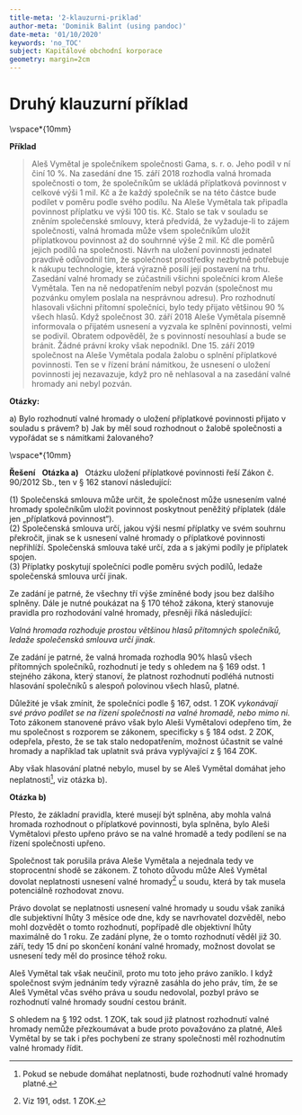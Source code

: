 ```yaml
---
title-meta: '2-klauzurni-priklad'
author-meta: 'Dominik Balint (using pandoc)'
date-meta: '01/10/2020'
keywords: 'no_TOC'
subject: Kapitálové obchodní korporace
geometry: margin=2cm
---
```


# Druhý klauzurní příklad

\vspace*{10mm}

**Příklad**

>Aleš Vymětal je společníkem společnosti Gama, s. r. o. Jeho podíl v ní činí 10 %. Na zasedání dne 15. září 2018 rozhodla valná hromada společnosti o tom, že společníkům se ukládá příplatková povinnost v celkové výši 1 mil. Kč a že každý společník se na této částce bude podílet v poměru podle svého podílu. Na Aleše Vymětala tak připadla povinnost příplatku ve výši 100 tis. Kč. Stalo se tak v souladu se zněním společenské smlouvy, která předvídá, že vyžaduje-li to zájem společnosti, valná hromada může všem společníkům uložit příplatkovou povinnost až do souhrnné výše 2 mil. Kč dle poměrů jejich podílů na společnosti.
Návrh na uložení povinnosti jednatel pravdivě odůvodnil tím, že společnost prostředky nezbytně potřebuje k nákupu technologie, která výrazně posílí její postavení na trhu. Zasedání valné hromady se zúčastnili všichni společníci krom Aleše Vymětala. Ten na ně nedopatřením nebyl pozván (společnost mu pozvánku omylem poslala na nesprávnou adresu). Pro rozhodnutí hlasovali všichni přítomní společníci, bylo tedy přijato většinou 90 % všech hlasů. Když společnost 30. září 2018 Aleše Vymětala písemně informovala o přijatém usnesení a vyzvala ke splnění povinnosti, velmi se podivil. Obratem odpověděl, že s povinností nesouhlasí a bude se bránit. Žádné právní kroky však nepodnikl. Dne 15. září 2019 společnost na Aleše Vymětala podala žalobu o splnění příplatkové povinnosti. Ten se v řízení brání námitkou, že usnesení o uložení povinnosti jej nezavazuje, když pro ně nehlasoval a na zasedání valné hromady ani nebyl pozván.

**Otázky:**

a) Bylo rozhodnutí valné hromady o uložení příplatkové povinnosti přijato v souladu s právem?
b) Jak by měl soud rozhodnout o žalobě společnosti a vypořádat se s námitkami žalovaného?

\vspace*{10mm}

**Řešení**
 
**Otázka a)**
 
Otázku uložení příplatkové povinnosti řeší Zákon č. 90/2012 Sb., ten v § 162 stanoví následující:

(1) Společenská smlouva může určit, že společnost může usnesením valné hromady společníkům uložit povinnost poskytnout peněžitý příplatek (dále jen „příplatková povinnost“). <br>
(2) Společenská smlouva určí, jakou výši nesmí příplatky ve svém souhrnu překročit, jinak se k usnesení valné hromady o příplatkové povinnosti nepřihlíží. Společenská smlouva také určí, zda a s jakými podíly je příplatek spojen. <br>
(3) Příplatky poskytují společníci podle poměru svých podílů, ledaže společenská smlouva určí jinak.

Ze zadání je patrné, že všechny tří výše zmíněné body jsou bez dalšího splněny. Dále je nutné poukázat na § 170 téhož zákona, který stanovuje pravidla pro rozhodování valné hromady, přesněji říká následující:

*Valná hromada rozhoduje prostou většinou hlasů přítomných společníků, ledaže společenská smlouva určí jinak.*

Ze zadání je patrné, že valná hromada rozhodla 90% hlasů všech přítomných společníků, rozhodnutí je tedy s ohledem na § 169 odst. 1 stejného zákona, který stanoví, že platnost rozhodnutí podléhá nutnosti hlasování společníků s alespoň polovinou všech hlasů, platné.

Důležité je však zmínit, že společníci podle § 167, odst. 1 ZOK *vykonávají své právo podílet se na řízení společnosti na valné hromadě, nebo mimo ni.* Toto zákonem stanovené právo však bylo Aleši Vymětalovi odepřeno tím, že mu společnost s rozporem se zákonem, specificky s § 184 odst. 2 ZOK, odepřela, přesto, že se tak stalo nedopatřením, možnost účastnit se valné hromady a například tak uplatnit svá práva vyplývající z § 164 ZOK.

Aby však hlasování platné nebylo, musel by se Aleš Vymětal domáhat jeho neplatnosti[^1], viz otázka b).

**Otázka b)**

Přesto, že základní pravidla, které musejí být splněna, aby mohla valná hromada rozhodnout o příplatkové povinnosti, byla splněna, bylo Aleši Vymětalovi přesto upřeno právo se na valné hromadě a tedy podílení se na řízení společnosti upřeno.

Společnost tak porušila práva Aleše Vymětala a nejednala tedy ve stoprocentní shodě se zákonem. Z tohoto důvodu může Aleš Vymětal dovolat neplatnosti usnesení valné hromady[^2] u soudu, která by tak musela potenciálně rozhodovat znovu.

Právo dovolat se neplatnosti usnesení valné hromady u soudu však zaniká dle subjektivní lhůty 3 měsíce ode dne, kdy se navrhovatel dozvěděl, nebo mohl dozvědět o tomto rozhodnutí, popřípadě dle objektivní lhůty maximálně do 1 roku. Ze zadání plyne, že o tomto rozhodnutí věděl již 30. září, tedy 15 dní po skončení konání valné hromady, možnost dovolat se usnesení tedy měl do prosince téhož roku.

Aleš Vymětal tak však neučinil, proto mu toto jeho právo zaniklo. I když společnost svým jednáním tedy výrazně zasáhla do jeho práv, tím, že se Aleš Vymětal včas svého práva u soudu nedovolal, pozbyl právo se rozhodnutí valné hromady soudní cestou bránit.

S ohledem na § 192 odst. 1 ZOK, tak soud již platnost rozhodnutí valné hromady nemůže přezkoumávat a bude proto považováno za platné, Aleš Vymětal by se tak i přes pochybení ze strany společnosti měl rozhodnutím valné hromady řídit.

[^1]: Pokud se nebude domáhat neplatnosti, bude rozhodnutí valné hromady platné.
[^2]: Viz 191, odst. 1 ZOK.
